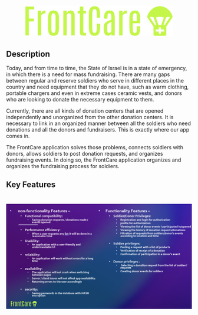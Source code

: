 
<h1 align="center">
  <img src="https://raw.githubusercontent.com/Ely6899/FrontCare/master/frontcare-high-resolution-logo-transparent.png" alt="FrontCare" width="400">
</h1>

## Description
Today, and from time to time, the State of Israel is in a state of emergency, in which there is a need for mass fundraising. There are many gaps between regular and reserve soldiers who serve in different places in the country and need equipment that they do not have, such as warm clothing, portable chargers and even in extreme cases ceramic vests, and donors who are looking to donate the necessary equipment to them.

Currently, there are all kinds of donation centers that are opened independently and unorganized from the other donation centers. It is necessary to link in an organized manner between all the soldiers who need donations and all the donors and fundraisers. This is exactly where our app comes in.

The FrontCare application solves those problems, connects soldiers with donors, allows soldiers to post donation requests, and organizes fundraising events. In doing so, the FrontCare application organizes and organizes the fundraising process for soldiers.




## Key Features

<h1 align="center">
  <img src="https://raw.githubusercontent.com/Ely6899/FrontCare/master/Features.PNG" width="800">
</h1>






